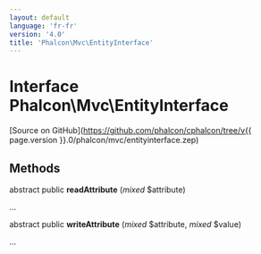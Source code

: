 ```yaml
---
layout: default
language: 'fr-fr'
version: '4.0'
title: 'Phalcon\Mvc\EntityInterface'
---
```

# Interface **Phalcon\Mvc\EntityInterface**

[Source on GitHub](https://github.com/phalcon/cphalcon/tree/v{{ page.version }}.0/phalcon/mvc/entityinterface.zep)

## Methods

abstract public **readAttribute** (*mixed* $attribute)

...

abstract public **writeAttribute** (*mixed* $attribute, *mixed* $value)

...